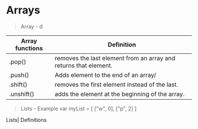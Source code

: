 # Arrays

> Array - d

Array functions| Definition
---- | ----
.pop()| removes the last element from an array and returns that element.
.push()| Adds element to the end of an array/
.shift()| removes the first element instead of the last.
.unshift()| adds the element at the beginning of the array.

> Lists - Example var myList = [ ["w", 0], ["p", 2] ]

Lists| Definitions